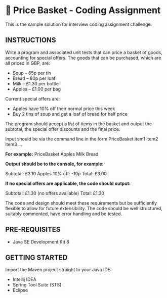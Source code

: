 # 🛒 Price Basket - Coding Assignment

This is the sample solution for interview coding assignment challenge.

## INSTRUCTIONS

Write a program and associated unit tests that can price a basket of goods, accounting for special offers.
The goods that can be purchased, which are all priced in GBP, are:

* Soup – 65p per tin
* Bread – 80p per loaf
* Milk – £1.30 per bottle
* Apples – £1.00 per bag

Current special offers are:
* Apples have 10% off their normal price this week
* Buy 2 tins of soup and get a loaf of bread for half price

The program should accept a list of items in the basket and output the subtotal, the special offer discounts and the final
price.

Input should be via the command line in the form PriceBasket item1 item2 item3 ...

**For example:** PriceBasket Apples Milk Bread

**Output should be to the console, for example:**

Subtotal: £3.10
Apples 10% off: -10p
Total: £3.00


**If no special offers are applicable, the code should output:**


Subtotal: £1.30
(no offers available)
Total: £1.30

The code and design should meet these requirements but be sufficiently flexible to allow for future extensibility. The code should be well structured, suitably commented, have error handling and be tested.

## PRE-REQUISITES

- Java SE Development Kit 8

## GETTING STARTED

Import the Maven project straight to your Java IDE:
- Intellij IDEA
- Spring Tool Suite (STS)
- Eclipse

